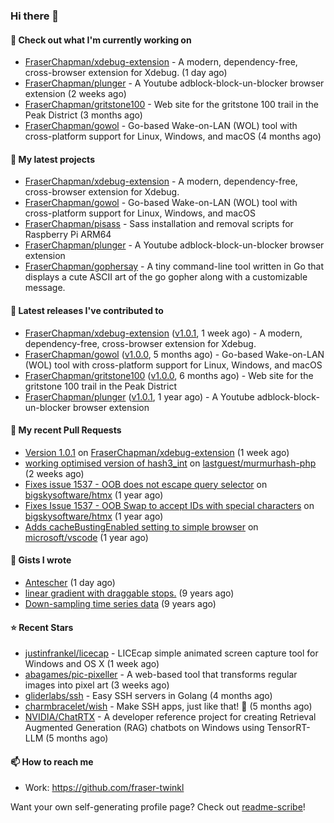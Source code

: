 ### Hi there 👋

#### 👷 Check out what I'm currently working on

- [FraserChapman/xdebug-extension](https://github.com/FraserChapman/xdebug-extension) - A modern, dependency-free, cross-browser extension for Xdebug. (1 day ago)
- [FraserChapman/plunger](https://github.com/FraserChapman/plunger) - A Youtube adblock-block-un-blocker browser extension (2 weeks ago)
- [FraserChapman/gritstone100](https://github.com/FraserChapman/gritstone100) - Web site for the gritstone 100 trail in the Peak District  (3 months ago)
- [FraserChapman/gowol](https://github.com/FraserChapman/gowol) - Go-based Wake-on-LAN (WOL) tool with cross-platform support for Linux, Windows, and macOS (4 months ago)

#### 🌱 My latest projects

- [FraserChapman/xdebug-extension](https://github.com/FraserChapman/xdebug-extension) - A modern, dependency-free, cross-browser extension for Xdebug.
- [FraserChapman/gowol](https://github.com/FraserChapman/gowol) - Go-based Wake-on-LAN (WOL) tool with cross-platform support for Linux, Windows, and macOS
- [FraserChapman/pisass](https://github.com/FraserChapman/pisass) - Sass installation and removal scripts for Raspberry Pi ARM64
- [FraserChapman/plunger](https://github.com/FraserChapman/plunger) - A Youtube adblock-block-un-blocker browser extension
- [FraserChapman/gophersay](https://github.com/FraserChapman/gophersay) - A tiny command-line tool written in Go that displays a cute ASCII art of the go gopher along with a customizable message.

#### 🔭 Latest releases I've contributed to

- [FraserChapman/xdebug-extension](https://github.com/FraserChapman/xdebug-extension) ([v1.0.1](https://github.com/FraserChapman/xdebug-extension/releases/tag/v1.0.1), 1 week ago) - A modern, dependency-free, cross-browser extension for Xdebug.
- [FraserChapman/gowol](https://github.com/FraserChapman/gowol) ([v1.0.0](https://github.com/FraserChapman/gowol/releases/tag/v1.0.0), 5 months ago) - Go-based Wake-on-LAN (WOL) tool with cross-platform support for Linux, Windows, and macOS
- [FraserChapman/gritstone100](https://github.com/FraserChapman/gritstone100) ([v1.0.0](https://github.com/FraserChapman/gritstone100/releases/tag/v1.0.0), 6 months ago) - Web site for the gritstone 100 trail in the Peak District 
- [FraserChapman/plunger](https://github.com/FraserChapman/plunger) ([v1.0.1](https://github.com/FraserChapman/plunger/releases/tag/v1.0.1), 1 year ago) - A Youtube adblock-block-un-blocker browser extension

#### 🔨 My recent Pull Requests

- [Version 1.0.1](https://github.com/FraserChapman/xdebug-extension/pull/2) on [FraserChapman/xdebug-extension](https://github.com/FraserChapman/xdebug-extension) (1 week ago)
- [working optimised version of hash3_int](https://github.com/lastguest/murmurhash-php/pull/17) on [lastguest/murmurhash-php](https://github.com/lastguest/murmurhash-php) (2 weeks ago)
- [Fixes issue 1537 - OOB does not escape query selector](https://github.com/bigskysoftware/htmx/pull/2319) on [bigskysoftware/htmx](https://github.com/bigskysoftware/htmx) (1 year ago)
- [Fixes Issue 1537 - OOB Swap to accept IDs with special characters](https://github.com/bigskysoftware/htmx/pull/2318) on [bigskysoftware/htmx](https://github.com/bigskysoftware/htmx) (1 year ago)
- [Adds cacheBustingEnabled setting to simple browser](https://github.com/microsoft/vscode/pull/205106) on [microsoft/vscode](https://github.com/microsoft/vscode) (1 year ago)

#### 📓 Gists I wrote

- [Antescher](https://gist.github.com/97b091e2c58df112b7919eb4e6b9faac) (1 day ago)
- [linear gradient with draggable stops.](https://gist.github.com/3487b048b07a74c3e20a) (9 years ago)
- [Down-sampling time series data](https://gist.github.com/649f1aba28f6bc941d5c) (9 years ago)

#### ⭐ Recent Stars

- [justinfrankel/licecap](https://github.com/justinfrankel/licecap) - LICEcap simple animated screen capture tool for Windows and OS X (1 week ago)
- [abagames/pic-pixeller](https://github.com/abagames/pic-pixeller) - A web-based tool that transforms regular images into pixel art (3 weeks ago)
- [gliderlabs/ssh](https://github.com/gliderlabs/ssh) - Easy SSH servers in Golang (4 months ago)
- [charmbracelet/wish](https://github.com/charmbracelet/wish) - Make SSH apps, just like that! 💫 (5 months ago)
- [NVIDIA/ChatRTX](https://github.com/NVIDIA/ChatRTX) - A developer reference project for creating Retrieval Augmented Generation (RAG) chatbots on Windows using TensorRT-LLM (5 months ago)

#### 📫 How to reach me

- Work: https://github.com/fraser-twinkl

Want your own self-generating profile page? Check out [readme-scribe](https://github.com/muesli/readme-scribe)!


